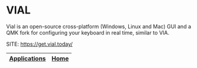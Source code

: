 # VIAL
 
 Vial is an open-source cross-platform (Windows, Linux and Mac) 
 GUI and a QMK fork for configuring your keyboard in real time, 
 similar to VIA.
 
 SITE: https://get.vial.today/

 | [Applications](https://portable-linux-apps.github.io/apps.html) | [Home](https://portable-linux-apps.github.io)
 | --- | --- |
